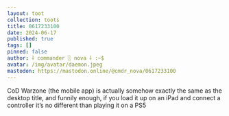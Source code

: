 ```yaml
---
layout: toot
collection: toots
title: 0617233100
date: 2024-06-17
published: true
tags: []
pinned: false
author: ⸸ commander ░ nova ⸸ :~$
avatar: /img/avatar/daemon.jpeg
mastodon: https://mastodon.online/@cmdr_nova/0617233100
---
```


CoD Warzone (the mobile app) is actually somehow exactly the same as the desktop title, and funnily enough, if you load it up on an iPad and connect a controller it’s no different than playing it on a PS5
